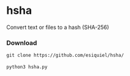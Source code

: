 # hsha
Convert text or files to a hash (SHA-256)

### Download
`git clone https://github.com/esiquiel/hsha/`<br/><br/>
`python3 hsha.py`
